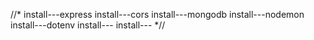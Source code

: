 //*
install---express
install---cors
install---mongodb
install---nodemon
install---dotenv
install---
install---
*//